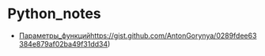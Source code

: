 # Python_notes
- [Параметры_функций](https://gist.github.com/AntonGorynya/0289fdee63384e879af02ba49f31dd34)https://gist.github.com/AntonGorynya/0289fdee63384e879af02ba49f31dd34)
